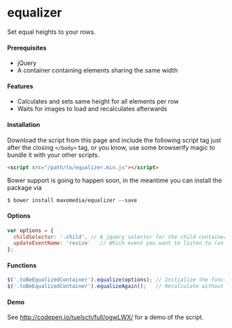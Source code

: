 # equalizer

Set equal heights to your rows.


#### Prerequisites
- jQuery
- A container containing elements sharing the same width


#### Features
- Calculates and sets same height for all elements per row
- Waits for images to load and recalculates afterwards


#### Installation
Download the script from this page and include the following script tag just after the closing `</body>` tag, or you know, use some browserify magic to bundle it with your other scripts.
```html
<script src="/path/to/equalizer.min.js"></script>
```
Bower support is going to happen soon, in the meantime you can install the package via
```shell
$ bower install maxomedia/equalizer --save
```


#### Options
```javascript
var options = {
  childSelector: '.child', // A jquery selector for the child containers
  updateEventName: 'resize'   // Which event you want to listen to (on $(window))
};
```


#### Functions
```javascript
$('.toBeEqualizedContainer').equalize(options); // Initialize the function
$('.toBeEqualizedContainer').equalizeAgain();   // Recalculate without initialization
```


#### Demo
See http://codepen.io/tuelsch/full/ogwLWX/ for a demo of the script.
